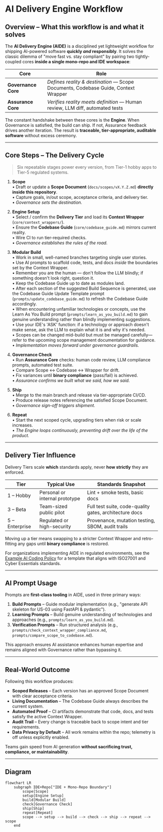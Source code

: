 # AI Delivery Engine Workflow

## Overview – What this workflow is and what it solves

The **AI Delivery Engine (AIDE)** is a disciplined yet lightweight workflow for shipping AI-powered software **quickly _and_ responsibly**. It solves the classic dilemma of "move fast vs. stay compliant" by pairing two tightly-coupled cores **inside a single mono-repo and IDE workspace**:

| Core | Role |
|------|------|
| **Governance Core** | _Defines reality & destination_ — Scope Documents, Codebase Guide, Context Wrapper |
| **Assurance Core** | _Verifies reality meets definition_ — Human review, LLM diff, automated tests |

The constant handshake between these cores is the **Engine**. When Governance is satisfied, the build can ship. If not, Assurance feedback drives another iteration. The result is **traceable, tier-appropriate, auditable software** without excess ceremony.

---

## Core Steps – The Delivery Cycle

> Six repeatable stages power every version, from Tier-1 hobby apps to Tier-5 regulated systems.

1. **Scope**  
   • Draft or update a **Scope Document** (`docs/scopes/vX.Y.Z.md`) **directly inside this repository**.  
   • Capture goals, in/out scope, acceptance criteria, and delivery tier.  
   • _Governance sets the destination._

2. **Engine Setup**  
   • Select / confirm the **Delivery Tier** and load its **Context Wrapper** (`core/context_wrappers/`).  
   • Ensure the **Codebase Guide** (`core/codebase_guide.md`) mirrors current reality.  
   • Wire CI to run tier-required checks.  
   • _Governance establishes the rules of the road._

3. **Modular Build**  
   • Work in small, well-named branches targeting single user stories.  
   • Use AI prompts to scaffold code, tests, and docs _inside_ the boundaries set by the Context Wrapper.  
   • Remember you are the human — don't follow the LLM blindly; if something doesn't look right, question it.  
   • Keep the Codebase Guide up to date as modules land.  
   • After each section of the suggested Build Sequence is generated, use the Codebase Guide Update Template prompt (`prompts/update_codebase_guide.md`) to refresh the Codebase Guide accordingly.  
   • When encountering unfamiliar technologies or concepts, use the Learn As You Build prompt (`prompts/learn_as_you_build.md`) to gain genuine understanding rather than blindly implementing suggestions.  
   • Use your IDE's 'ASK' function: if a technology or approach doesn't make sense, ask the LLM to explain what it is and why it's needed.  
   • Scopes can be changed mid-build but must be managed carefully—refer to the upcoming scope management documentation for guidance.  
   • _Implementation moves forward under governance guardrails._

4. **Governance Check**  
   • Run **Assurance Core** checks: human code review, LLM compliance prompts, automated test suite.  
   • Compare Scope ↔ Codebase ↔ Wrapper for drift.  
   • Fix variances until **binary compliance** (pass/fail) is achieved.  
   • _Assurance confirms we built what we said, how we said._

5. **Ship**  
   • Merge to the main branch and release via tier-appropriate CI/CD.  
   • Produce release notes referencing the satisfied Scope Document.  
   • _Governance sign-off triggers shipment._

6. **Repeat**  
   • Start the next scoped cycle, upgrading tiers when risk or scale increases.  
   • _The Engine loops continuously, preventing drift over the life of the product._

---

## Delivery Tier Influence

Delivery Tiers scale **which** standards apply, never **how strictly** they are enforced.

| Tier | Typical Use | Standards Snapshot |
|------|-------------|--------------------|
| 1 – Hobby | Personal or internal prototype | Lint + smoke tests, basic docs |
| 3 – Beta | Team-sized public pilot | Full test suite, code-quality gates, architecture docs |
| 5 – Enterprise | Regulated or high-security | Provenance, mutation testing, SBOM, audit trails |

Moving up a tier means swapping to a stricter Context Wrapper and retro-fitting any gaps until **binary compliance** is restored.

For organizations implementing AIDE in regulated environments, see the [Example AI Coding Policy](example_ai_coding_policy.md) for a template that aligns with ISO27001 and Cyber Essentials standards.

---

## AI Prompt Usage

Prompts are **first-class tooling** in AIDE, used in three primary ways:

1. **Build Prompts** – Guide modular implementation (e.g., "generate API skeleton for US-03 using FastAPI & pydantic").  
2. **Learning Prompts** – Build genuine understanding of technologies and approaches (e.g., `prompts/learn_as_you_build.md`).
3. **Verification Prompts** – Run structured analysis (e.g., `prompts/check_context_wrapper_compliance.md`, `prompts/compare_scope_to_codebase.md`).

This approach ensures AI assistance enhances human expertise and remains aligned with Governance rather than bypassing it.

---

## Real-World Outcome

Following this workflow produces:

* **Scoped Releases** – Each version has an approved Scope Document with clear acceptance criteria.
* **Living Documentation** – The Codebase Guide always describes the current system.
* **Automated Proof** – CI artifacts demonstrate that code, docs, and tests satisfy the active Context Wrapper.
* **Audit Trail** – Every change is traceable back to scope intent and tier requirements.
* **Data Privacy by Default** – All work remains within the repo; telemetry is off unless explicitly enabled.

Teams gain speed from AI generation **without sacrificing trust, compliance, or maintainability**.

---

## Diagram

```mermaid
flowchart LR
    subgraph IDE+Repo["IDE + Mono-Repo Boundary"]
        scope[Scope]
        setup[Engine Setup]
        build[Modular Build]
        check[Governance Check]
        ship[Ship]
        repeat[Repeat]
        scope --> setup --> build --> check --> ship --> repeat --> scope
    end
``` 